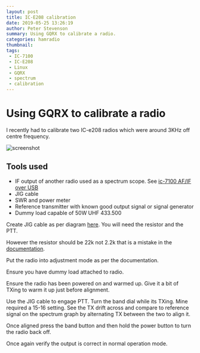 ```yaml
---
layout: post
title: IC-E208 calibration
date: 2019-05-25 13:26:19
author: Peter Stevenson
summary: Using GQRX to calibrate a radio.
categories: hamradio
thumbnail:
tags:
 - IC-7100
 - IC-E208
 - Linux
 - GQRX
 - spectrum
 - calibration
---
```


# Using GQRX to calibrate a radio

I recently had to calibrate two IC-e208 radios which were around 3KHz off centre frequency.

![screenshot](/blog/assets/2019-05-25/ic-e208-calibration-screenshot.png)

## Tools used

* IF output of another radio used as a spectrum scope. See [ic-7100 AF/IF over USB](https://2e0pgs.github.io/ham-radio/ic-7100.html)
* JIG cable
* SWR and power meter
* Reference transmitter with known good output signal or signal generator
* Dummy load capable of 50W UHF 433.500

Create JIG cable as per diagram [here](http://www.radiomanual.info/schemi/ICOM_VU/IC-208H_serv.pdf). You will need the resistor and the PTT.

However the resistor should be 22k not 2.2k that is a mistake in the [documentation](http://forums.radioreference.com/threads/ic-208h-adjustment-mode-test-jig.153393/).

Put the radio into adjustment mode as per the documentation.

Ensure you have dummy load attached to radio.

Ensure the radio has been powered on and warmed up. Give it a bit of TXing to warm it up just before alignment.

Use the JIG cable to engage PTT. Turn the band dial while its TXing. Mine required a 15-16 setting. See the TX drift across and compare to reference signal on the spectrum graph by alternating TX between the two to align it.

Once aligned press the band button and then hold the power button to turn the radio back off.

Once again verify the output is correct in normal operation mode.
